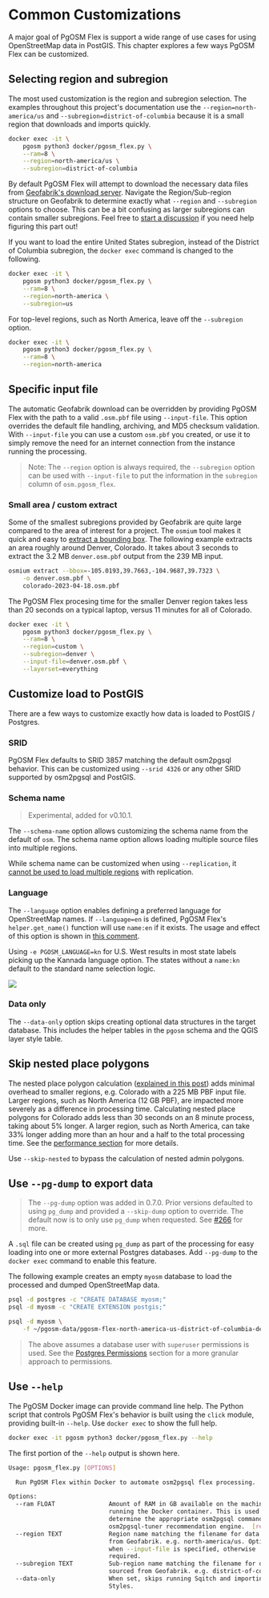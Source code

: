 # Common Customizations

A major goal of PgOSM Flex is support a wide range of use cases for using
OpenStreetMap data in PostGIS. This chapter explores a few ways PgOSM Flex
can be customized.


## Selecting region and subregion

The most used customization is the region and subregion selection.
The examples throughout this project's documentation use
the `--region=north-america/us` and `--subregion=district-of-columbia`
because it is a small region that downloads and imports quickly.

```bash
docker exec -it \
    pgosm python3 docker/pgosm_flex.py \
    --ram=8 \
    --region=north-america/us \
    --subregion=district-of-columbia
```

By default PgOSM Flex will attempt to download the necessary data files
from [Geofabrik's download server](https://download.geofabrik.de/).
Navigate the Region/Sub-region structure on Geofabrik to determine
exactly what `--region` and `--subregion` options to choose.
This can be a bit confusing as larger subregions can contain smaller subregions.
Feel free to [start a discussion](https://github.com/rustprooflabs/pgosm-flex/discussions/new/choose) if you need help figuring this part out!

If you want to load the entire United States subregion, instead of
the District of Columbia subregion, the `docker exec` command is changed to the
following.

```bash
docker exec -it \
    pgosm python3 docker/pgosm_flex.py \
    --ram=8 \
    --region=north-america \
    --subregion=us
```

For top-level regions, such as North America, leave off the `--subregion` option.

```bash
docker exec -it \
    pgosm python3 docker/pgosm_flex.py \
    --ram=8 \
    --region=north-america
```

## Specific input file

The automatic Geofabrik download can be overridden by providing PgOSM Flex
with the path to a valid `.osm.pbf` file using `--input-file`.
This option overrides the default file handling, archiving, and MD5
checksum validation.  With `--input-file` you can use a custom `osm.pbf`
you created, or use it to simply remove the need for an internet connection
from the instance running the processing.

> Note: The `--region` option is always required, the `--subregion` option can be used with `--input-file` to put the information in the `subregion` column of `osm.pgosm_flex`.


### Small area / custom extract

Some of the smallest subregions provided by Geofabrik are quite large compared
to the area of interest for a project.
The `osmium` tool makes it quick and easy to
[extract a bounding box](https://docs.osmcode.org/osmium/latest/osmium-extract.html).
The following example extracts an area roughly around Denver, Colorado.
It takes about 3 seconds to extract the 3.2 MB `denver.osm.pbf` output from
the 239 MB input.

```bash
osmium extract --bbox=-105.0193,39.7663,-104.9687,39.7323 \
    -o denver.osm.pbf \
    colorado-2023-04-18.osm.pbf
```

The PgOSM Flex procesing time for the smaller Denver region takes less than 20 seconds on a
typical laptop, versus 11 minutes for all of Colorado.

```bash
docker exec -it \
    pgosm python3 docker/pgosm_flex.py \
    --ram=8 \
    --region=custom \
    --subregion=denver \
    --input-file=denver.osm.pbf \
    --layerset=everything
```

## Customize load to PostGIS

There are a few ways to customize exactly how data is loaded to PostGIS / Postgres.

### SRID

PgOSM Flex defaults to SRID 3857 matching the default osm2pgsql behavior.
This can be customized using `--srid 4326` or any other SRID supported by
osm2pgsql and PostGIS. 

### Schema name


> Experimental, added for v0.10.1.

The `--schema-name` option allows customizing the schema name from the default
of `osm`. The schema name option allows loading multiple source files into
multiple regions.


While schema name can be customized when using `--replication`, it
[cannot be used to load multiple regions](/replication.md#one-replication-source)
with replication.



### Language

The `--language` option enables defining a preferred language for OpenStreetMap
names.  If `--language=en` is defined, PgOSM Flex's `helper.get_name()`
function will use `name:en` if it exists.  The usage and effect
of this option is shown in [this comment](https://github.com/rustprooflabs/pgosm-flex/issues/93#issuecomment-818271870).

Using `-e PGOSM_LANGUAGE=kn` for U.S. West results in most state labels picking
up the Kannada language option.  The states without a `name:kn` default
to the standard name selection logic.

![](https://user-images.githubusercontent.com/3085224/114467942-ecd29700-9ba7-11eb-980a-10a127fd3c97.png)



### Data only

The `--data-only` option skips creating optional data structures in the target
database.  This includes the helper tables in the `pgosm` schema and the 
QGIS layer style table.




## Skip nested place polygons

The nested place polygon calculation
([explained in this post](https://blog.rustprooflabs.com/2021/01/pgosm-flex-improved-openstreetmap-places-postgis))
adds minimal overhead to smaller regions, e.g. Colorado with a 225 MB PBF input file.
Larger regions, such as North America (12 GB PBF),
are impacted more severely as a difference in processing time.
Calculating nested place polygons for Colorado adds less than 30 seconds on an 8 minute process,
taking about 5% longer.
A larger region, such as North America, can take 33% longer adding more than
an hour and a half to the total processing time.
See the [performance section](performance.md) for more details.


Use `--skip-nested` to bypass the calculation of nested admin polygons.


## Use `--pg-dump` to export data

> The `--pg-dump` option was added in 0.7.0.  Prior versions defaulted to using `pg_dump` and provided a `--skip-dump` option to override.  The default now is to only use `pg_dump` when requested.  See [#266](https://github.com/rustprooflabs/pgosm-flex/issues/266) for more.


A `.sql` file can be created using `pg_dump` as part of the processing
for easy loading into one or more external Postgres databases.
Add `--pg-dump` to the `docker exec` command to enable this feature.

The following example
creates an empty `myosm` database to load the processed and dumped OpenStreetMap
data.


```bash
psql -d postgres -c "CREATE DATABASE myosm;"
psql -d myosm -c "CREATE EXTENSION postgis;"

psql -d myosm \
    -f ~/pgosm-data/pgosm-flex-north-america-us-district-of-columbia-default-2023-01-21.sql
```

> The above assumes a database user with `superuser` permissions is used. See the [Postgres Permissions](postgres-permissions.md) section for a more granular approach to permissions.





## Use `--help`

The PgOSM Docker image can provide command line help.
The Python script that controls PgOSM Flex's behavior is built using the
`click` module, providing built-in `--help`.
Use `docker exec` to show the full help.


```bash
docker exec -it pgosm python3 docker/pgosm_flex.py --help
```

The first portion of the `--help` output is shown here.

```bash
Usage: pgosm_flex.py [OPTIONS]

  Run PgOSM Flex within Docker to automate osm2pgsql flex processing.

Options:
  --ram FLOAT               Amount of RAM in GB available on the machine
                            running the Docker container. This is used to
                            determine the appropriate osm2pgsql command via
                            osm2pgsql-tuner recommendation engine.  [required]
  --region TEXT             Region name matching the filename for data sourced
                            from Geofabrik. e.g. north-america/us. Optional
                            when --input-file is specified, otherwise
                            required.
  --subregion TEXT          Sub-region name matching the filename for data
                            sourced from Geofabrik. e.g. district-of-columbia
  --data-only               When set, skips running Sqitch and importing QGIS
                            Styles.

```







